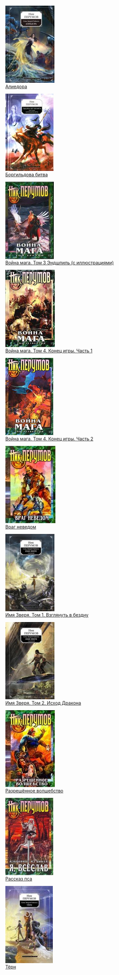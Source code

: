![](Алиедора.jpg)  
[Алиедора](Алиедора.txt)

![](Боргильдова%20битва.jpg)  
[Боргильдова битва](Боргильдова%20битва.txt)

![](Война%20мага.%20Том%203%20Эндшпиль%20(с%20иллюстрациями).jpg)  
[Война мага. Том 3 Эндшпиль (с иллюстрациями)](Война%20мага.%20Том%203%20Эндшпиль%20(с%20иллюстрациями).txt)

![](Война%20мага.%20Том%204.%20Конец%20игры.%20Часть%201.jpg)  
[Война мага. Том 4. Конец игры. Часть 1](Война%20мага.%20Том%204.%20Конец%20игры.%20Часть%201.txt)

![](Война%20мага.%20Том%204.%20Конец%20игры.%20Часть%202.jpg)  
[Война мага. Том 4. Конец игры. Часть 2](Война%20мага.%20Том%204.%20Конец%20игры.%20Часть%202.txt)

![](Враг%20неведом.jpg)  
[Враг неведом](Враг%20неведом.txt)

![](Имя%20Зверя.%20Том%201.%20Взглянуть%20в%20бездну.jpg)  
[Имя Зверя. Том 1. Взглянуть в бездну](Имя%20Зверя.%20Том%201.%20Взглянуть%20в%20бездну.txt)

![](Имя%20Зверя.%20Том%202.%20Исход%20Дракона.jpg)  
[Имя Зверя. Том 2. Исход Дракона](Имя%20Зверя.%20Том%202.%20Исход%20Дракона.txt)

![](Разрешённое%20волшебство.jpg)  
[Разрешённое волшебство](Разрешённое%20волшебство.txt)

![](Рассказ%20пса.jpg)  
[Рассказ пса](Рассказ%20пса.txt)

![](Тёрн.jpg)  
[Тёрн](Тёрн.txt)
